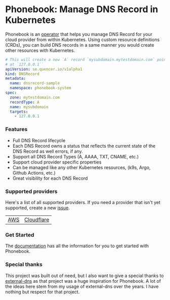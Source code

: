 # Phonebook: Manage DNS Record in Kubernetes

Phonebook is an [operator](https://kubernetes.io/docs/concepts/extend-kubernetes/operator/) that helps you manage DNS Record for your cloud provider from within Kubernetes. Using custom resource definitions (CRDs), you can build DNS records in a same manner you would create other resources with Kubernetes.

```yaml
# This will create a new `A` record `mysubdomain.mytestdomain.com` pointing
# at `127.0.0.1``
apiVersion: se.quencer.io/v1alpha1
kind: DNSRecord
metadata:
  name: dnsrecord-sample
  namespace: phonebook-system
spec:
  zone: mytestdomain.com
  recordType: A
  name: mysubdomain
  targets:
    - 127.0.0.1
```

### Features

- Full DNS Record lifecycle
- Each DNS Record owns a status that reflects the current state of the DNS Record as well errors, if any.
- Support all DNS Record Types (A, AAAA, TXT, CNAME, etc.)
- Support cloud provider specific properties 
- Can be managed like any other Kubernetes resources, (k9s, Argo, Github Actions, etc.)
- Great visibility for each DNS Record

### Supported providers

Here's a list of all supported providers. If you need a provider that isn't yet supported, create a new [issue](https://github.com/pier-oliviert/phonebook/issues/new).

|||
|--|--|
|[AWS](https://pier-oliviert.github.io/phonebook/docs/providers/aws.md)|[Cloudflare](https://pier-oliviert.github.io/phonebook/docs/providers/cloudflare.md)|

### Get Started

The [documentation](https://pier-oliviert.github.io/phonebook/) has all the information for you to get started with Phonebook.

### Special thanks

This project was built out of need, but I also want to give a special thanks to [external-dns](https://github.com/kubernetes-sigs/external-dns) as that project was a huge inspiration for Phonebook. A lot of the ideas here stem from my usage of external-dns over the years. I have nothing but respect for that project.
